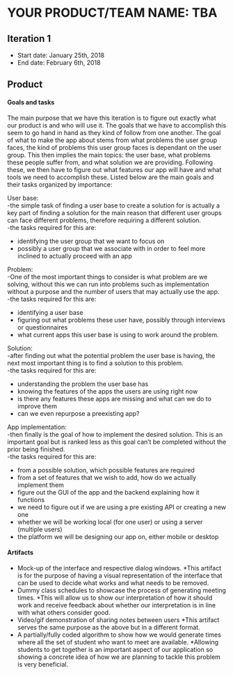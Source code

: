 # YOUR PRODUCT/TEAM NAME: TBA

## Iteration 1

 * Start date: January 25th, 2018
 * End date: February 6th, 2018
 
 ## Product
 
 #### Goals and tasks 
The main purpose that we have this iteration is to figure out exactly what our product is and who will use it. The goals that we have to accomplish this seem to go hand in hand as they kind of follow from one another. The goal of what to make the app about stems from what problems the user group faces, the kind of problems this user group faces is dependant on the user group. This then implies the main topics: the user base, what problems these people suffer from, and what solution we are providing. Following these, we then have to figure out what features our app will have and what tools we need to accomplish these. Listed below are the main goals and their tasks organized by importance:

User base:  
-the simple task of finding a user base to create a solution for is actually a key part of finding a solution for the main reason that different user groups can face different problems, therefore requiring a different solution.  
-the tasks required for this are:  
  * identifying the user group that we want to focus on  
  * possibly a user group that we associate with in order to feel more inclined to actually proceed with an app

Problem:  
-One of the most important things to consider is what problem are we solving, without this we can run into problems such as implementation without a purpose and the number of users that may actually use the app.  
-the tasks required for this are:  
  * identifying a user base  
  * figuring out what problems these user have, possibly through  interviews or questionnaires
  * what current apps this user base is using to work around the problem.

Solution:  
-after finding out what the potential problem the user base is having, the next most important thing is to find a solution to this problem.  
-the tasks required for this are:  
  * understanding the problem the user base has  
  * knowing the features of the apps the users are using right now  
  * is there any features these apps are missing and what can we do to improve them  
  * can we even repurpose a preexisting app?

App implementation:  
-then finally is the goal of how to implement the desired solution. This is an important goal but is ranked less as this goal can’t be completed without the prior being finished.  
-the tasks required for this are:  
  * from a possible solution, which possible features are required  
  * from a set of features that we wish to add, how do we actually implement them  
  * figure out the GUI of the app and the backend explaining how it functions  
  * we need to figure out if we are using a pre existing API or creating a new one  
  * whether we will be working local (for one user) or using a server (multiple users)  
  * the platform we will be designing our app on, either mobile or desktop

#### Artifacts

* Mock-up of the interface and respective dialog windows.
*This artifact is for the purpose of having a visual representation of the interface that can be used to decide what works and what needs to be removed. 
* Dummy class schedules to showcase the process of generating meeting times.
*This will allow us to show our interpretation of how it should work and receive feedback about whether our interpretation is in line with what others consider good.
* Video/gif demonstration of sharing notes between users
*This artifact serves the same purpose as the above but in a different format.
* A partially/fully coded algorithm to show how we would generate times where all the set of student who want to meet are available.
*Allowing students to get together is an important aspect of our application so showing a concrete idea of how we are planning to tackle this problem is very beneficial.
